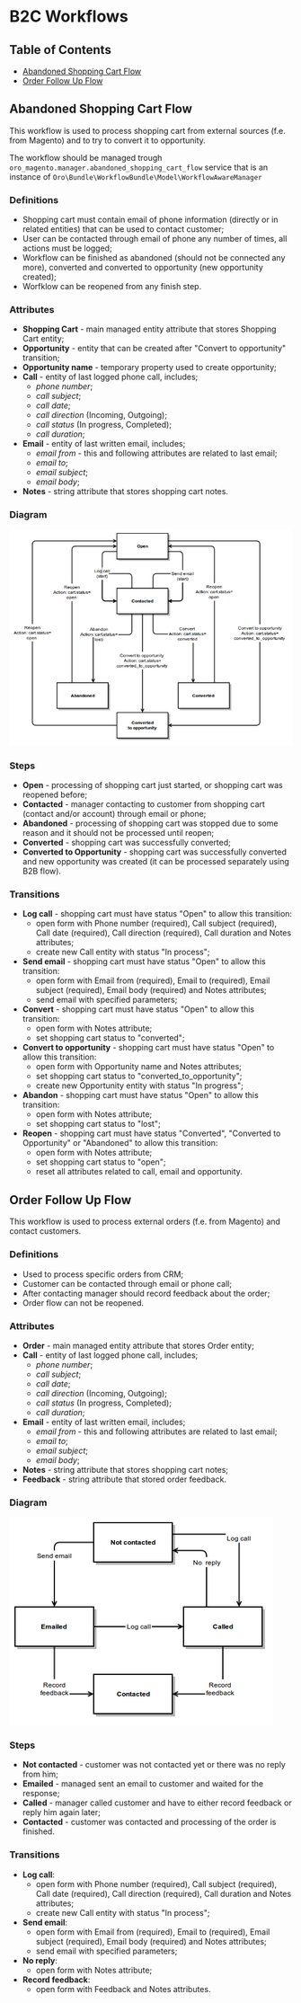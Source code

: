 B2C Workflows
===============

Table of Contents
-----------------
 - [Abandoned Shopping Cart Flow](#abandoned-shopping-cart-flow)
 - [Order Follow Up Flow](#order-follow-up-flow)

Abandoned Shopping Cart Flow
----------------------------

This workflow is used to process shopping cart from external sources (f.e. from Magento) and to try
to convert it to opportunity.

The workflow should be managed trough `oro_magento.manager.abandoned_shopping_cart_flow` service that is an instance of `Oro\Bundle\WorkflowBundle\Model\WorkflowAwareManager`

### Definitions

* Shopping cart must contain email of phone information (directly or in related entities)
that can be used to contact customer;
* User can be contacted through email of phone any number of times, all actions must be logged;
* Workflow can be finished as abandoned (should not be connected any more), converted and converted to opportunity
(new opportunity created);
* Worfklow can be reopened from any finish step.

### Attributes

* **Shopping Cart** - main managed entity attribute that stores Shopping Cart entity;
* **Opportunity** - entity that can be created after "Convert to opportunity" transition;
* **Opportunity name** - temporary property used to create opportunity;
* **Call** - entity of last logged phone call, includes;
    * _phone number_;
    * _call subject_;
    * _call date_;
    * _call direction_ (Incoming, Outgoing);
    * _call status_ (In progress, Completed);
    * _call duration_;
* **Email** - entity of last written email, includes;
    * _email from_ - this and following attributes are related to last email;
    * _email to_;
    * _email subject_;
    * _email body_;
* **Notes** - string attribute that stores shopping cart notes.

### Diagram

![Shopping Cart Flow](../images/b2c_workflow_shopping_cart.png)

### Steps

* **Open** - processing of shopping cart just started, or shopping cart was reopened before;
* **Contacted** - manager contacting to customer from shopping cart (contact and/or account) through email or phone;
* **Abandoned** - processing of shopping cart was stopped due to some reason and it should not be processed
until reopen;
* **Converted** - shopping cart was successfully converted;
* **Converted to Opportunity** - shopping cart was successfully converted and new opportunity was created
(it can be processed separately using B2B flow).

### Transitions

* **Log call** - shopping cart must have status "Open" to allow this transition:
    * open form with Phone number (required), Call subject (required), Call date (required), Call direction (required), Call duration and Notes attributes;
    * create new Call entity with status "In process";
* **Send email** - shopping cart must have status "Open" to allow this transition:
    * open form with Email from (required), Email to (required), Email subject (required), Email body (required) and Notes attributes;
    * send email with specified parameters;
* **Convert** - shopping cart must have status "Open" to allow this transition:
    * open form with Notes attribute;
    * set shopping cart status to "converted";
* **Convert to opportunity** - shopping cart must have status "Open" to allow this transition:
    * open form with Opportunity name and Notes attributes;
    * set shopping cart status to "converted_to_opportunity";
    * create new Opportunity entity with status "In progress";
* **Abandon** - shopping cart must have status "Open" to allow this transition:
    * open form with Notes attribute;
    * set shopping cart status to "lost";
* **Reopen** - shopping cart must have status "Converted", "Converted to Opportunity" or "Abandoned" to allow this transition:
    * open form with Notes attribute;
    * set shopping cart status to "open";
    * reset all attributes related to call, email and opportunity.

Order Follow Up Flow
--------------------

This workflow is used to process external orders (f.e. from Magento) and contact customers.

### Definitions

* Used to process specific orders from CRM;
* Customer can be contacted through email or phone call;
* After contacting manager should record feedback about the order;
* Order flow can not be reopened.

### Attributes

* **Order** - main managed entity attribute that stores Order entity;
* **Call** - entity of last logged phone call, includes;
    * _phone number_;
    * _call subject_;
    * _call date_;
    * _call direction_ (Incoming, Outgoing);
    * _call status_ (In progress, Completed);
    * _call duration_;
* **Email** - entity of last written email, includes;
    * _email from_ - this and following attributes are related to last email;
    * _email to_;
    * _email subject_;
    * _email body_;
* **Notes** - string attribute that stores shopping cart notes;
* **Feedback** - string attribute that stored order feedback.

### Diagram

![Order Follow Up Flow](../images/b2c_workflow_order.png)

### Steps

* **Not contacted** - customer was not contacted yet or there was no reply from him;
* **Emailed** - managed sent an email to customer and waited for the response;
* **Called** - manager called customer and have to either record feedback or reply him again later;
* **Contacted** - customer was contacted and processing of the order is finished.

### Transitions

* **Log call**:
    * open form with Phone number (required), Call subject (required), Call date (required), Call direction (required), Call duration and Notes attributes;
    * create new Call entity with status "In process";
* **Send email**:
    * open form with Email from (required), Email to (required), Email subject (required), Email body (required) and Notes attributes;
    * send email with specified parameters;
* **No reply**:
    * open form with Notes attribute;
* **Record feedback**:
    * open form with Feedback and Notes attributes.
